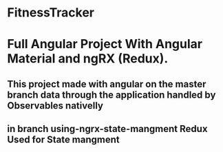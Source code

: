 # FitnessTracker

# Full Angular Project With Angular Material and ngRX (Redux).
  ## This project made with angular on the master branch data through the application handled by Observables nativelly  
  ## in branch using-ngrx-state-mangment Redux Used for State mangment 
